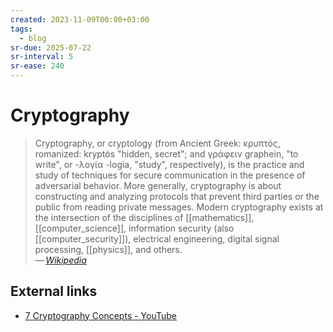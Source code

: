 ```yaml
---
created: 2023-11-09T00:00+03:00
tags:
  - blog
sr-due: 2025-07-22
sr-interval: 5
sr-ease: 240
---
```


# Cryptography

> Cryptography, or cryptology (from Ancient Greek: κρυπτός, romanized: kryptós
> "hidden, secret"; and γράφειν graphein, "to write", or -λογία -logia, "study",
> respectively), is the practice and study of techniques for secure
> communication in the presence of adversarial behavior. More generally,
> cryptography is about constructing and analyzing protocols that prevent third
> parties or the public from reading private messages. Modern cryptography
> exists at the intersection of the disciplines of [[mathematics]],
> [[computer_science]], information security (also [[computer_security]]),
> electrical engineering, digital signal processing, [[physics]], and others.\
> — <cite>[Wikipedia](https://en.wikipedia.org/wiki/Cryptography)</cite>

## External links

- [7 Cryptography Concepts - YouTube](https://www.youtube.com/watch?v=NuyzuNBFWxQ)
